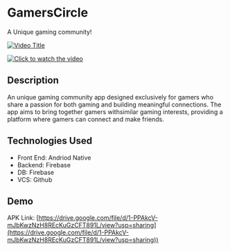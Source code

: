 # GamersCircle
A Unique gaming community!

[![Video Title](https://youtu.be/HPEccl4_09s)](https://youtu.be/HPEccl4_09s)

[![Click to watch the video](https://img.youtube.com/vi/HPEccl4_09s/0.jpg)](https://youtu.be/HPEccl4_09s)


## Description
An unique gaming community app designed exclusively for gamers who share a passion for both gaming and building meaningful connections. The app aims to bring together gamers withsimilar gaming interests, providing a platform where gamers can connect and make friends.

## Technologies Used
- Front End: Andriod Native
- Backend: Firebase
- DB: Firebase
- VCS: Github


## Demo
APK Link: [https://drive.google.com/file/d/1-PPAkcV-mJbKwzNzH8REcKuGzCFT891L/view?usp=sharing](https://drive.google.com/file/d/1-PPAkcV-mJbKwzNzH8REcKuGzCFT891L/view?usp=sharing))
